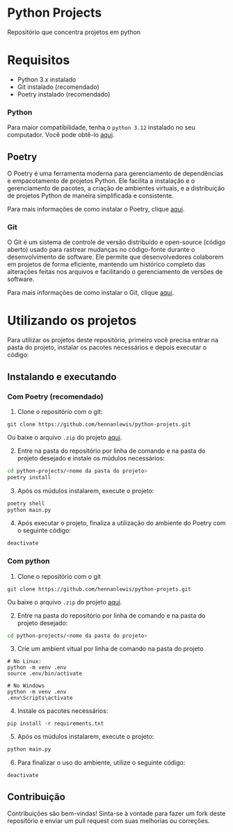 # Python Projects
Repositório que concentra projetos em python

# Requisitos

- Python 3.x instalado
- Git instalado (recomendado)
- Poetry instalado (recomendado)

### Python

Para maior compatibilidade, tenha o `python 3.12` instalado no seu computador. Você pode obtê-lo [aqui](https://www.python.org/downloads/).

## Poetry

O Poetry é uma ferramenta moderna para gerenciamento de dependências e empacotamento de projetos Python. Ele facilita a instalação e o gerenciamento de pacotes, a criação de ambientes virtuais, e a distribuição de projetos Python de maneira simplificada e consistente.

Para mais informações de como instalar o Poetry, clique [aqui](https://python-poetry.org/docs/#installing-with-the-official-installer).

### Git

O Git é um sistema de controle de versão distribuído e open-source (código aberto) usado para rastrear mudanças no código-fonte durante o desenvolvimento de software. Ele permite que desenvolvedores colaborem em projetos de forma eficiente, mantendo um histórico completo das alterações feitas nos arquivos e facilitando o gerenciamento de versões de software.

Para mais informações de como instalar o Git, clique [aqui](https://git-scm.com/downloads).

# Utilizando os projetos

Para utilizar os projetos deste repositório, primeiro você precisa entrar na pasta do projeto, instalar os pacotes necessários e depois executar o código:

## Instalando e executando

### Com Poetry (recomendado)

1. Clone o repositório com o git:
```shell
git clone https://github.com/hennanlewis/python-projets.git
```
Ou baixe o arquivo `.zip` do projeto [aqui](https://github.com/hennanlewis/python-projects/archive/refs/heads/main.zip).

2. Entre na pasta do repositório por linha de comando e na pasta do projeto desejado e instale os múdulos necessários:
```bash
cd python-projects/<nome da pasta do projeto>
poetry install
```

3. Após os múdulos instalarem, execute o projeto:
```bash
poetry shell
python main.py
```

4. Após executar o projeto, finaliza a utilização do ambiente do Poetry com o seguinte código:
```bash
deactivate
```

### Com python

1. Clone o repositório com o git
```shell
git clone https://github.com/hennanlewis/python-projets.git
```
Ou baixe o arquivo `.zip` do projeto [aqui](https://github.com/hennanlewis/python-projects/archive/refs/heads/main.zip).

2. Entre na pasta do repositório por linha de comando e na pasta do projeto desejado:
```bash
cd python-projects/<nome da pasta do projeto>
```

3. Crie um ambient vitual por linha de comando na pasta do projeto
```shell
# No Linux:
python -m venv .env
source .env/bin/activate

# No Windows
python -m venv .env
.env\Scripts\activate
```

4. Instale os pacotes necessários:
```shell
pip install -r requirements.txt
```

5. Após os múdulos instalarem, execute o projeto:
```bash
python main.py
```

6. Para finalizar o uso do ambiente, utilize o seguinte código:
```shell
deactivate
```

## Contribuição

Contribuições são bem-vindas! Sinta-se à vontade para fazer um fork deste repositório e enviar um pull request com suas melhorias ou correções.
